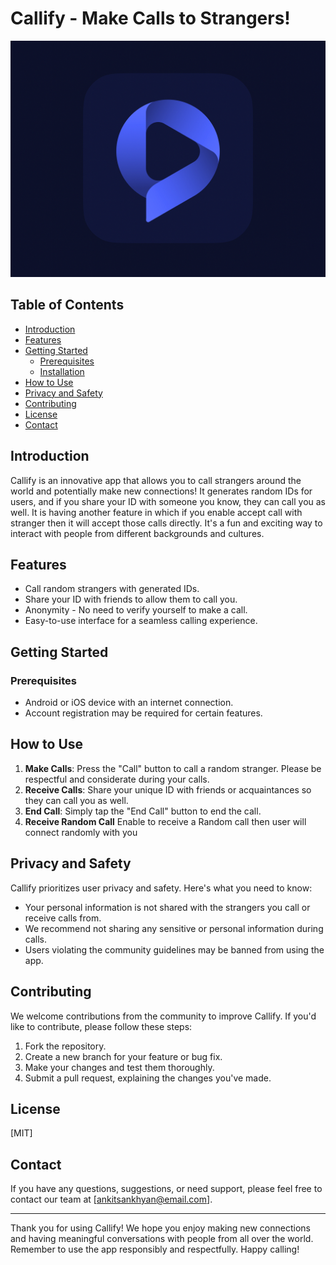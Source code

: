# Callify - Make Calls to Strangers!

![Callify Logo](./public/utils/images/logo.png) <!-- Optional: You can add a logo here -->

## Table of Contents
- [Introduction](#introduction)
- [Features](#features)
- [Getting Started](#getting-started)
  - [Prerequisites](#prerequisites)
  - [Installation](#installation)
- [How to Use](#how-to-use)
- [Privacy and Safety](#privacy-and-safety)
- [Contributing](#contributing)
- [License](#license)
- [Contact](#contact)

## Introduction

Callify is an innovative app that allows you to call strangers around the world and potentially make new connections! It generates random IDs for users, and if you share your ID with someone you know, they can call you
as well. It is having another feature in which if you enable accept call with stranger then it will accept those calls directly. It's a fun and exciting way to interact with people from different backgrounds and cultures.

## Features

- Call random strangers with generated IDs.
- Share your ID with friends to allow them to call you.
- Anonymity - No need to verify yourself to make a call.
- Easy-to-use interface for a seamless calling experience.

## Getting Started

### Prerequisites

- Android or iOS device with an internet connection.
- Account registration may be required for certain features.


## How to Use

1. **Make Calls**: Press the "Call" button to call a random stranger. Please be respectful and considerate during your calls.
2. **Receive Calls**: Share your unique ID with friends or acquaintances so they can call you as well.
3. **End Call**: Simply tap the "End Call" button to end the call.
4. **Receive Random Call** Enable to receive a Random call then user will connect randomly with you

## Privacy and Safety

Callify prioritizes user privacy and safety. Here's what you need to know:

- Your personal information is not shared with the strangers you call or receive calls from.
- We recommend not sharing any sensitive or personal information during calls.
- Users violating the community guidelines may be banned from using the app.

## Contributing

We welcome contributions from the community to improve Callify. If you'd like to contribute, please follow these steps:

1. Fork the repository.
2. Create a new branch for your feature or bug fix.
3. Make your changes and test them thoroughly.
4. Submit a pull request, explaining the changes you've made.

## License

[MIT]

## Contact

If you have any questions, suggestions, or need support, please feel free to contact our team at [ankitsankhyan@email.com].

---

Thank you for using Callify! We hope you enjoy making new connections and having meaningful conversations with people from all over the world. Remember to use the app responsibly and respectfully. Happy calling!
